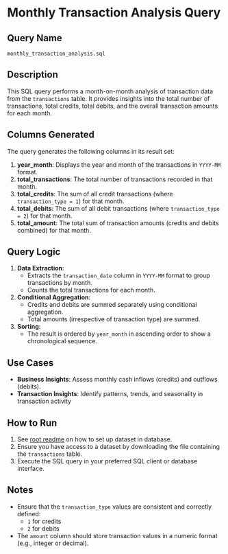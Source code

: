 # Monthly Transaction Analysis Query

## Query Name
`monthly_transaction_analysis.sql`

## Description
This SQL query performs a month-on-month analysis of transaction data from the `transactions` table. It provides insights into the total number of transactions, total credits, total debits, and the overall transaction amounts for each month.

## Columns Generated
The query generates the following columns in its result set:

1. **year_month**: Displays the year and month of the transactions in `YYYY-MM` format.
2. **total_transactions**: The total number of transactions recorded in that month.
3. **total_credits**: The sum of all credit transactions (where `transaction_type = 1`) for that month.
4. **total_debits**: The sum of all debit transactions (where `transaction_type = 2`) for that month.
5. **total_amount**: The total sum of transaction amounts (credits and debits combined) for that month.

## Query Logic
1. **Data Extraction**:
   - Extracts the `transaction_date` column in `YYYY-MM` format to group transactions by month.
   - Counts the total transactions for each month.
2. **Conditional Aggregation**:
   - Credits and debits are summed separately using conditional aggregation.
   - Total amounts (irrespective of transaction type) are summed.
3. **Sorting**:
   - The result is ordered by `year_month` in ascending order to show a chronological sequence.

## Use Cases
- **Business Insights**: Assess monthly cash inflows (credits) and outflows (debits).
- **Transaction Insights**: Identify patterns, trends, and seasonality in transaction activity

## How to Run
1. See [root readme](https://github.com/Rapphhy/SQL-Projects/blob/main/README.md) on how to set up dataset in database.
2. Ensure you have access to a dataset by downloading the file containing the `transactions` table.
3. Execute the SQL query in your preferred SQL client or database interface.

## Notes
- Ensure that the `transaction_type` values are consistent and correctly defined:
  - `1` for credits
  - `2` for debits
- The `amount` column should store transaction values in a numeric format (e.g., integer or decimal).

